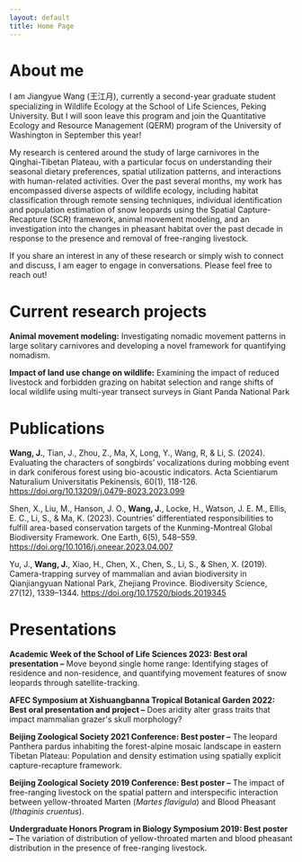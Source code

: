 ```yaml
---
layout: default
title: Home Page
---
```


# About me

I am Jiangyue Wang (王江月), currently a second-year graduate student specializing in Wildlife Ecology at the School of Life Sciences, Peking University. But I will soon leave this program and join the Quantitative Ecology and Resource Management (QERM) program of the University of Washington in September this year!

My research is centered around the study of large carnivores in the Qinghai-Tibetan Plateau, with a particular focus on understanding their seasonal dietary preferences, spatial utilization patterns, and interactions with human-related activities. Over the past several months, my work has encompassed diverse aspects of wildlife ecology, including habitat classification through remote sensing techniques, individual identification and population estimation of snow leopards using the Spatial Capture-Recapture (SCR) framework, animal movement modeling, and an investigation into the changes in pheasant habitat over the past decade in response to the presence and removal of free-ranging livestock.

If you share an interest in any of these research or simply wish to connect and discuss, I am eager to engage in conversations. Please feel free to reach out!

# Current research projects

**Animal movement modeling:** Investigating nomadic movement patterns in large solitary carnivores and developing a novel framework for quantifying nomadism.

**Impact of land use change on wildlife:** Examining the impact of reduced livestock and forbidden grazing on habitat selection and range shifts of local wildlife using multi-year transect surveys in Giant Panda National Park

# Publications

**Wang, J.**, Tian, J., Zhou, Z., Ma, X, Long, Y., Wang, R, & Li, S. (2024). Evaluating the characters of songbirds’ vocalizations during mobbing event in dark coniferous forest using bio-acoustic indicators. Acta Scientiarum Naturalium Universitatis Pekinensis, 60(1), 118-126. <https://doi.org/10.13209/j.0479-8023.2023.099>

Shen, X., Liu, M., Hanson, J. O., **Wang, J.**, Locke, H., Watson, J. E. M., Ellis, E. C., Li, S., & Ma, K. (2023). Countries’ differentiated responsibilities to fulfill area-based conservation targets of the Kunming-Montreal Global Biodiversity Framework. One Earth, 6(5), 548–559. <https://doi.org/10.1016/j.oneear.2023.04.007>

Yu, J., **Wang, J.**, Xiao, H., Chen, X., Chen, S., Li, S., & Shen, X. (2019). Camera-trapping survey of mammalian and avian biodiversity in Qianjiangyuan National Park, Zhejiang Province. Biodiversity Science, 27(12), 1339–1344. <https://doi.org/10.17520/biods.2019345>

# Presentations

**Academic Week of the School of Life Sciences 2023: Best oral presentation –** Move beyond single home range: Identifying stages of residence and non-residence, and quantifying movement features of snow leopards through satellite-tracking.

**AFEC Symposium at Xishuangbanna Tropical Botanical Garden 2022: Best oral presentation and project –** Does aridity alter grass traits that impact mammalian grazer's skull morphology?

**Beijing Zoological Society 2021 Conference: Best poster –** The leopard Panthera pardus inhabiting the forest-alpine mosaic landscape in eastern Tibetan Plateau: Population and density estimation using spatially explicit capture-recapture framework.

**Beijing Zoological Society 2019 Conference: Best poster –** The impact of free-ranging livestock on the spatial pattern and interspecific interaction between yellow-throated Marten (*Martes flavigula*) and Blood Pheasant (*Ithaginis cruentus*).

**Undergraduate Honors Program in Biology Symposium 2019: Best poster –** The variation of distribution of yellow-throated marten and blood pheasant distribution in the presence of free-ranging livestock.
